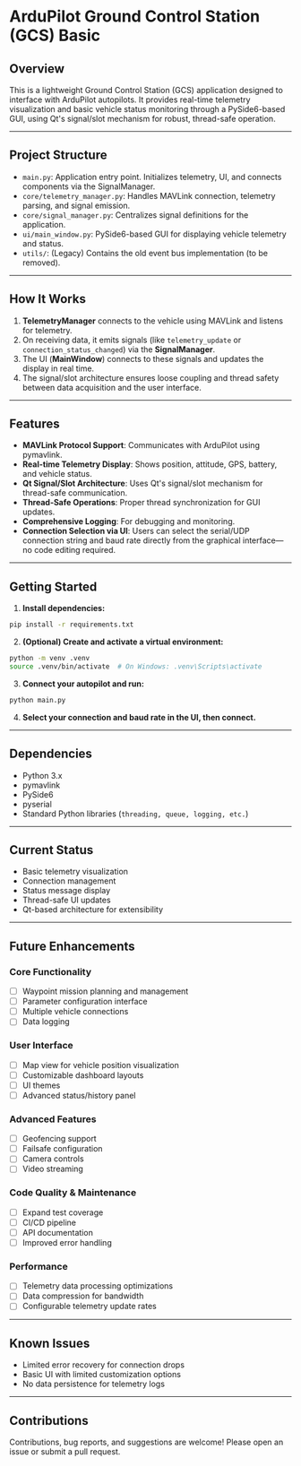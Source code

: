 # ArduPilot Ground Control Station (GCS) Basic

## Overview

This is a lightweight Ground Control Station (GCS) application designed to interface with ArduPilot autopilots. It provides real-time telemetry visualization and basic vehicle status monitoring through a PySide6-based GUI, using Qt's signal/slot mechanism for robust, thread-safe operation.

---

## Project Structure

- `main.py`: Application entry point. Initializes telemetry, UI, and connects components via the SignalManager.
- `core/telemetry_manager.py`: Handles MAVLink connection, telemetry parsing, and signal emission.
- `core/signal_manager.py`: Centralizes signal definitions for the application.
- `ui/main_window.py`: PySide6-based GUI for displaying vehicle telemetry and status.
- `utils/`: (Legacy) Contains the old event bus implementation (to be removed).

---

## How It Works

1. **TelemetryManager** connects to the vehicle using MAVLink and listens for telemetry.
2. On receiving data, it emits signals (like `telemetry_update` or `connection_status_changed`) via the **SignalManager**.
3. The UI (**MainWindow**) connects to these signals and updates the display in real time.
4. The signal/slot architecture ensures loose coupling and thread safety between data acquisition and the user interface.

---

## Features

- **MAVLink Protocol Support**: Communicates with ArduPilot using pymavlink.
- **Real-time Telemetry Display**: Shows position, attitude, GPS, battery, and vehicle status.
- **Qt Signal/Slot Architecture**: Uses Qt's signal/slot mechanism for thread-safe communication.
- **Thread-Safe Operations**: Proper thread synchronization for GUI updates.
- **Comprehensive Logging**: For debugging and monitoring.
- **Connection Selection via UI**: Users can select the serial/UDP connection string and baud rate directly from the graphical interface—no code editing required.

---

## Getting Started

1. **Install dependencies:**
    
```bash
pip install -r requirements.txt
```
    
2. **(Optional) Create and activate a virtual environment:**

```bash
python -m venv .venv 
source .venv/bin/activate  # On Windows: .venv\Scripts\activate
```    
3. **Connect your autopilot and run:**
    
```bash
python main.py
```
    
4. **Select your connection and baud rate in the UI, then connect.**

---

## Dependencies

- Python 3.x
- pymavlink
- PySide6
- pyserial
- Standard Python libraries (`threading, queue, logging, etc.`)

---

## Current Status

- Basic telemetry visualization
- Connection management
- Status message display
- Thread-safe UI updates
- Qt-based architecture for extensibility

---

## Future Enhancements

### Core Functionality

- [ ] Waypoint mission planning and management
- [ ] Parameter configuration interface
- [ ] Multiple vehicle connections
- [ ] Data logging

### User Interface

- [ ] Map view for vehicle position visualization
- [ ] Customizable dashboard layouts
- [ ] UI themes
- [ ] Advanced status/history panel

### Advanced Features

- [ ] Geofencing support
- [ ] Failsafe configuration
- [ ] Camera controls
- [ ] Video streaming

### Code Quality & Maintenance

- [ ] Expand test coverage
- [ ] CI/CD pipeline
- [ ] API documentation
- [ ] Improved error handling

### Performance

- [ ] Telemetry data processing optimizations
- [ ] Data compression for bandwidth
- [ ] Configurable telemetry update rates

---

## Known Issues

- Limited error recovery for connection drops
- Basic UI with limited customization options
- No data persistence for telemetry logs

---

## Contributions

Contributions, bug reports, and suggestions are welcome! Please open an issue or submit a pull request.